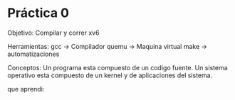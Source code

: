 # Práctica 0

Objetivo:
Compilar y correr xv6

Herramientas:
gcc -> Compilador 
quemu -> Maquina virtual
make -> automatizaciones 

Conceptos:
Un programa esta compuesto de un codigo fuente.
Un sistema operativo esta compuesto de un kernel y de aplicaciones del sistema.


que aprendi:

